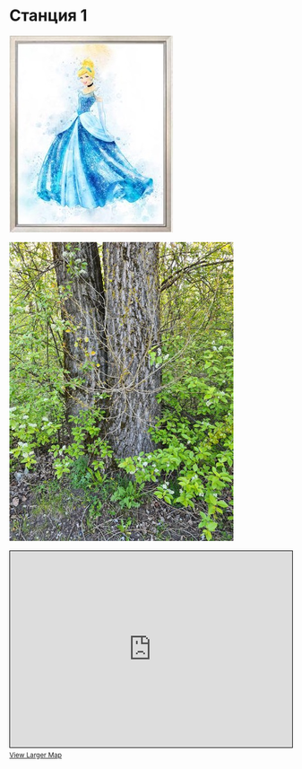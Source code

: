 # Станция 1

![Stage 1](img/01.jpg)

![Path 1](path/01.jpg)

<iframe width="100%" height="350" frameborder="0" scrolling="no" marginheight="0" marginwidth="0" src="https://www.openstreetmap.org/export/embed.html?bbox=24.90286767482758%2C59.46669527445118%2C24.90597367286682%2C59.46765049059825&amp;layer=mapnik&amp;marker=59.46717356722364%2C24.9044206738472" style="border: 1px solid black"></iframe><br/><small><a href="https://www.openstreetmap.org/?mlat=59.46717&amp;mlon=24.90442#map=19/59.46717/24.90442&amp;layers=N">View Larger Map</a></small>

<script>
document.cookie = "questStarted=true; expires=Fri, 31 Dec 9999 23:59:59 GMT";
</script>
